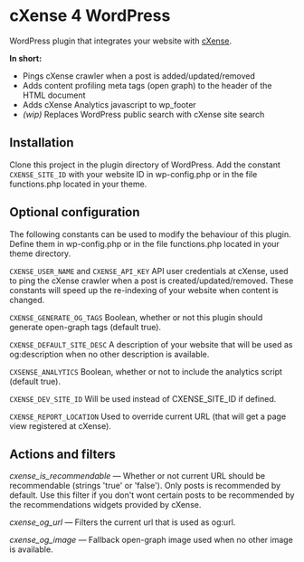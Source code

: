 # cXense 4 WordPress

WordPress plugin that integrates your website with [cXense](http://www.cXense.com/).

**In short:**

 - Pings cXense crawler when a post is added/updated/removed
 - Adds content profiling meta tags (open graph) to the header of the HTML document
 - Adds cXense Analytics javascript to wp_footer
 - *(wip)* Replaces WordPress public search with cXense site search

## Installation

Clone this project in the plugin directory of WordPress. Add the constant `CXENSE_SITE_ID` with your website
ID in wp-config.php or in the file functions.php located in your theme.


## Optional configuration

The following constants can be used to modify the behaviour of this plugin. Define them in wp-config.php or in the file functions.php located in your theme directory.

`CXENSE_USER_NAME` and `CXENSE_API_KEY` API user credentials at cXense, used to ping the cXense crawler when a post is created/updated/removed. These constants will speed up the re-indexing of your website when content is changed.
              
`CXENSE_GENERATE_OG_TAGS` Boolean, whether or not this plugin should generate open-graph tags (default true).

`CXENSE_DEFAULT_SITE_DESC` A description of your website that will be used as og:description when no other description is available.

`CXSENSE_ANALYTICS` Boolean, whether or not to include the analytics script (default true).

`CXENSE_DEV_SITE_ID` Will be used instead of CXENSE_SITE_ID if defined.

`CXENSE_REPORT_LOCATION` Used to override current URL (that will get a page view registered at cXense).


## Actions and filters

*cxense_is_recommendable* — Whether or not current URL should be recommendable (strings 'true' or 'false'). Only posts is recommended by default. Use
this filter if you don't wont certain posts to be recommended by the recommendations widgets provided by cXense.

*cxense_og_url* — Filters the current url that is used as og:url.

*cxense_og_image* — Fallback open-graph image used when no other image is available.
